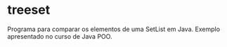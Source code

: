 # treeset

Programa para comparar os elementos de uma SetList em Java.
Exemplo apresentado no curso de Java POO.